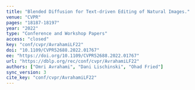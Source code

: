 ```yaml
---
title: "Blended Diffusion for Text-driven Editing of Natural Images."
venue: "CVPR"
pages: "18187-18197"
year: "2022"
type: "Conference and Workshop Papers"
access: "closed"
key: "conf/cvpr/AvrahamiLF22"
doi: "10.1109/CVPR52688.2022.01767"
ee: "https://doi.org/10.1109/CVPR52688.2022.01767"
url: "https://dblp.org/rec/conf/cvpr/AvrahamiLF22"
authors: ["Omri Avrahami", "Dani Lischinski", "Ohad Fried"]
sync_version: 3
cite_key: "conf/cvpr/AvrahamiLF22"
---
```

